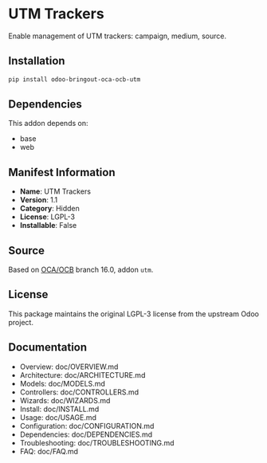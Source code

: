 # UTM Trackers


Enable management of UTM trackers: campaign, medium, source.


## Installation

```bash
pip install odoo-bringout-oca-ocb-utm
```

## Dependencies

This addon depends on:
- base
- web

## Manifest Information

- **Name**: UTM Trackers
- **Version**: 1.1
- **Category**: Hidden
- **License**: LGPL-3
- **Installable**: False

## Source

Based on [OCA/OCB](https://github.com/OCA/OCB) branch 16.0, addon `utm`.

## License

This package maintains the original LGPL-3 license from the upstream Odoo project.

## Documentation

- Overview: doc/OVERVIEW.md
- Architecture: doc/ARCHITECTURE.md
- Models: doc/MODELS.md
- Controllers: doc/CONTROLLERS.md
- Wizards: doc/WIZARDS.md
- Install: doc/INSTALL.md
- Usage: doc/USAGE.md
- Configuration: doc/CONFIGURATION.md
- Dependencies: doc/DEPENDENCIES.md
- Troubleshooting: doc/TROUBLESHOOTING.md
- FAQ: doc/FAQ.md
